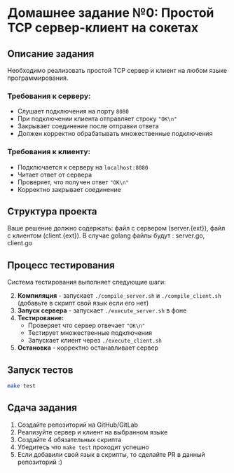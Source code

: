 # Домашнее задание №0: Простой TCP сервер-клиент на сокетах

## Описание задания

Необходимо реализовать простой TCP сервер и клиент на любом языке программирования.

### Требования к серверу:
- Слушает подключения на порту `8080`
- При подключении клиента отправляет строку `"OK\n"`
- Закрывает соединение после отправки ответа
- Должен корректно обрабатывать множественные подключения

### Требования к клиенту:
- Подключается к серверу на `localhost:8080`
- Читает ответ от сервера
- Проверяет, что получен ответ `"OK\n"`
- Корректно закрывает соединение

## Структура проекта

Ваше решение должно содержать: файл с сервером (server.{ext}), файл с клиентом (client.{ext}). В случае golang файлы будут : server.go, client.go

## Процесс тестирования

Система тестирования выполняет следующие шаги:

2. **Компиляция** - запускает `./compile_server.sh` и `./compile_client.sh` (добавьте в скрипт свой язык если его нет)
3. **Запуск сервера** - запускает `./execute_server.sh` в фоне
4. **Тестирование:**
   - Проверяет что сервер отвечает `"OK\n"`
   - Тестирует множественные подключения
   - Запускает клиент через `./execute_client.sh`
5. **Остановка** - корректно останавливает сервер

## Запуск тестов

```bash
make test
```

## Сдача задания

1. Создайте репозиторий на GitHub/GitLab
2. Реализуйте сервер и клиент на выбранном языке
3. Создайте 4 обязательных скрипта
4. Убедитесь что `make test` проходит успешно
5. Если добавили свой язык в скрипты, то сделайте PR в данный репозиторий :)